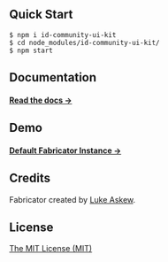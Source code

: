 
## Quick Start

```shell
$ npm i id-community-ui-kit
$ cd node_modules/id-community-ui-kit/
$ npm start
```

## Documentation

#### [Read the docs →](http://fbrctr.github.io/docs)

## Demo

#### [Default Fabricator Instance →](http://fbrctr.github.io/demo)

## Credits

Fabricator created by [Luke Askew](http://twitter.com/lukeaskew).

## License

[The MIT License (MIT)](http://opensource.org/licenses/mit-license.php)
